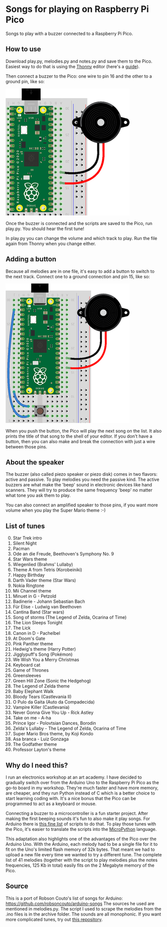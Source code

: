 # Songs for playing on Raspberry Pi Pico

Songs to play with a buzzer connected to a Raspberry Pi Pico.

## How to use

Download play.py, melodies.py and notes.py and save them to the Pico. Easiest way to do that is using the [Thonny](https://thonny.org/) editor (here's a [guide](https://www.freva.com/transfer-files-between-computer-and-raspberry-pi-pico/)).

Then connect a buzzer to the Pico: one wire to pin 16 and the other to a ground pin, like so:

![alt tag](pico-buzzer.png)

Once the buzzer is connected and the scripts are saved to the Pico, run play.py. You should hear the first tune!

In play.py you can change the volume and which track to play. Run the file again from Thonny when you change either.

## Adding a button

Because all melodies are in one file, it's easy to add a button to switch to the next track. Connect one to a ground connection and pin 15, like so:

![alt tag](pico-buzzer-button.png)

When you push the button, the Pico will play the next song on the list. It also prints the title of that song to the shell of your editor.
If you don't have a button, then you can also make and break the connection with just a wire between those pins.

## About the speaker

The buzzer (also called piezo speaker or piezo disk) comes in two flavors: active and passive. To play melodies you need the passive kind. The active buzzers are what make the 'beep' sound in electronic devices like hand scanners. They will try to produce the same frequency 'beep' no matter what tone you ask them to play.

You can also connect an amplified speaker to those pins, if you want more volume when you play the Super Mario theme :-)

## List of tunes

 0. Star Trek intro
 1. Silent Night
 2. Pacman
 3. Ode an die Freude, Beethoven's Symphony No. 9
 4. Star Wars theme
 5. Wiegenlied (Brahms' Lullaby)
 6. Theme A from Tetris (Korobeiniki)
 7. Happy Birthday
 8. Darth Vader theme (Star Wars)
 9. Nokia Ringtone
10. Mii Channel theme
11. Minuet in G - Petzold
12. Badinerie - Johann Sebastian Bach
13. Für Elise - Ludwig van Beethoven
14. Cantina Band (Star wars)
15. Song of storms (The Legend of Zelda, Ocarina of Time)
16. The Lion Sleeps Tonight
17. The Lick
18. Canon in D - Pachelbel
19. At Doom's Gate
20. Pink Panther theme
21. Hedwig's theme (Harry Potter)
22. Jigglypuff's Song (Pokémon)
23. We Wish You a Merry Christmas
24. Keyboard cat
25. Game of Thrones
26. Greensleeves
27. Green Hill Zone (Sonic the Hedgehog)
28. The Legend of Zelda theme
29. Baby Elephant Walk
30. Bloody Tears (Castlevania II)
31. O Pulo da Gaita (Auto da Compadecida)
32. Vampire Killer (Castlevania)
33. Never Gonna Give You Up - Rick Astley
34. Take on me - A-ha
35. Prince Igor - Polovtsian Dances, Borodin
36. Zelda's Lullaby - The Legend of Zelda, Ocarina of Time
37. Super Mario Bros theme, by Koji Kondo
38. Asa branca - Luiz Gonzaga
39. The Godfather theme
40. Professor Layton's theme

## Why do I need this?

I run an electronics workshop at an art academy. I have decided to gradually switch over from the Arduino Uno to the Raspberry Pi Pico as the go-to board in my workshop. They're much faster and have more memory, are cheaper, and they run Python instead of C which is a better choice to start learning coding with. It's a nice bonus that the Pico can be programmed to act as a keyboard or mouse.

Connecting a buzzer to a microcontroller is a fun starter project. After making the first beeping sounds it's fun to also make it play songs. For Arduino there is [this fine list](https://github.com/robsoncouto/arduino-songs) of scripts to do that. To play those tunes with the Pico, it's easier to translate the scripts into the [MicroPython](https://www.raspberrypi.com/documentation/microcontrollers/micropython.html) language.

This adaptation also highlights one of the advantages of the Pico over the Arduino Uno. With the Arduino, each melody had to be a single file for it to fit on the Uno's limited flash memory of 32k bytes. That meant we had to upload a new file every time we wanted to try a different tune.
The complete list of 41 melodies (together with the script to play melodies plus the notes frequencies, 125 Kb in total) easily fits on the 2 Megabyte memory of the Pico.

## Source

This is a port of Robson Couto's list of songs for Arduino: https://github.com/robsoncouto/arduino-songs
The sources he used are mentioned in melodies.py. The script I used to scrape the melodies from the .ino files is in the archive folder.
The sounds are all monophonic. If you want more complicated tunes, try out [this repository](https://github.com/james1236/buzzer_music).
